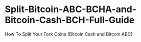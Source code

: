 # Split-Bitcoin-ABC-BCHA-and-Bitcoin-Cash-BCH-Full-Guide
How To Split Your Fork Coins (Bitcoin Cash and Bitcoin ABC)
